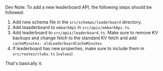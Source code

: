 Dev Note:
To add a new leaderboard API, the following steps should be followed:

1. Add new schema file in the `src/schemas/leaderboard` directory.
2. Add leaaderboard to `embarkApi` in `src/apis/embarkApi.ts`.
3. Add leaderboard to `src/apis/leaderboard.ts`. Make sure to remove KV backups and change fetch to the standard KV fetch and add `cacheMinutes: oldLeaderboardCacheMinutes`
4. If leaderboard has new properties, make sure to include them in `src/routes/clubs.ts` (`values`)

That's basically it.